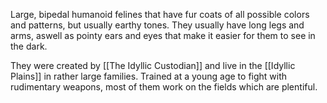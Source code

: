 Large, bipedal humanoid felines that have fur coats of all possible colors and patterns, but usually earthy tones. They usually have long legs and arms, aswell as pointy ears and eyes that make it easier for them to see in the dark.

They were created by [[The Idyllic Custodian]] and live in the [[Idyllic Plains]] in rather large families. Trained at a young age to fight with rudimentary weapons, most of them work on the fields which are plentiful.